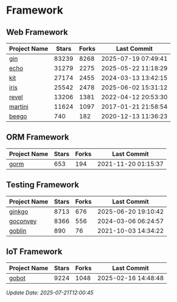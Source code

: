 # Framework

## Web Framework
| Project Name | Stars | Forks | Last Commit |
| ------------ | ----- | ----- | ----------- |
| [gin](https://github.com/gin-gonic/gin) | 83239 | 8268 | 2025-07-19 07:49:41 |
| [echo](https://github.com/labstack/echo) | 31279 | 2275 | 2025-05-22 11:18:29 |
| [kit](https://github.com/go-kit/kit) | 27174 | 2455 | 2024-03-13 13:42:15 |
| [iris](https://github.com/kataras/iris) | 25542 | 2478 | 2025-06-02 15:31:12 |
| [revel](https://github.com/revel/revel) | 13206 | 1381 | 2022-04-12 20:53:30 |
| [martini](https://github.com/go-martini/martini) | 11624 | 1097 | 2017-01-21 21:58:54 |
| [beego](https://github.com/astaxie/beego) | 740 | 182 | 2020-12-13 11:36:23 |

## ORM Framework
| Project Name | Stars | Forks | Last Commit |
| ------------ | ----- | ----- | ----------- |
| [gorm](https://github.com/jinzhu/gorm) | 653 | 194 | 2021-11-20 01:15:37 |

## Testing Framework
| Project Name | Stars | Forks | Last Commit |
| ------------ | ----- | ----- | ----------- |
| [ginkgo](https://github.com/onsi/ginkgo) | 8713 | 676 | 2025-06-20 19:10:42 |
| [goconvey](https://github.com/smartystreets/goconvey) | 8366 | 556 | 2024-03-06 06:24:57 |
| [goblin](https://github.com/franela/goblin) | 890 | 76 | 2021-10-03 14:34:22 |

## IoT Framework
| Project Name | Stars | Forks | Last Commit |
| ------------ | ----- | ----- | ----------- |
| [gobot](https://github.com/hybridgroup/gobot) | 9224 | 1048 | 2025-02-16 14:48:48 |

*Update Date: 2025-07-21T12:00:45*